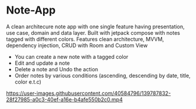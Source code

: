 # Note-App

A clean architecure note app with one single feature having presentation, use case, domain and data layer. 
Built with jetpack compose with notes tagged with different colors. 
Features clean architecture, MVVM, dependency injection, CRUD with Room and Custom View

- You can create a new note with a tagged color
- Edit and update a note
- Delete a note and Undo the action
- Order notes by various conditions (ascending, descending by date, title, color e.t.c)



https://user-images.githubusercontent.com/40584796/139787832-28f27985-a0c3-40ef-a16e-b4afe550b2c0.mp4



